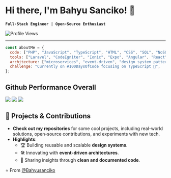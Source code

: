 # Hi there, I'm Bahyu Sanciko! 👋  

**`Full-Stack Engineer | Open-Source Enthusiast`**

<img src="https://komarev.com/ghpvc/?username=bahyusanciko&label=Profile%20views&color=0e75b6&style=flat" alt="Profile Views" />

---
```javascript
const aboutMe = {
  code: ["PHP", "JavaScript", "TypeScript", "HTML", "CSS", "SQL", "NoSQL"],
  tools: ["Laravel", "CodeIgniter", "Ionic", "Expo", "Angular", "React", "Bootstrap", "Tailwind"],
  architecture: ["microservices", "event-driven", "design system pattern"],
  challenge: "Currently on #100DaysOfCode focusing on TypeScript 🚀",
};
```
## Github Performance Overall
![](http://github-profile-summary-cards.vercel.app/api/cards/stats?username=bahyusanciko&theme=dark)
![](http://github-profile-summary-cards.vercel.app/api/cards/most-commit-language?username=bahyusanciko&theme=dark) 
![](http://github-profile-summary-cards.vercel.app/api/cards/profile-details?username=bahyusanciko&theme=dark)


## 🌟 Projects & Contributions  

- **Check out my repositories** for some cool projects, including real-world solutions, open-source contributions, and experiments with new tech.  
- **Highlights**:  
  - 🏆 Building reusable and scalable **design systems**.  
  - 🛠 Innovating with **event-driven architectures**.  
  - 📖 Sharing insights through **clean and documented code**.  

⭐️ From [@Bahyusanciko](https://github.com/bahyusanciko)
